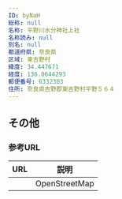 ```yaml
---
ID: byNaH
総称: null
名称: 平野川水分神社上社
名称読み: null
別名: null
都道府県: 奈良県
区域: 東吉野村
緯度: 34.447671
経度: 136.0644293
郵便番号: 6332303
住所: 奈良県吉野郡東吉野村平野５６４
---
```


## その他

### 参考URL

| URL | 説明          |
| --- | ------------- |
|     | OpenStreetMap |
